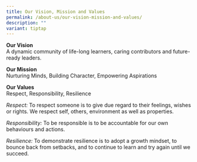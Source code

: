 ```yaml
---
title: Our Vision, Mission and Values
permalink: /about-us/our-vision-mission-and-values/
description: ""
variant: tiptap
---
```

<p><strong>Our Vision</strong>
<br>A dynamic community of life-long learners, caring contributors and future-ready
leaders.</p>
<p><strong>Our Mission</strong>
<br>Nurturing Minds, Building Character, Empowering Aspirations</p>
<p><strong>Our Values</strong>
<br>Respect, Responsibility, Resilience</p>
<p><em>Respect:  </em>To respect someone is to give due regard to their feelings,
wishes or rights. We respect self, others, environment as well as properties.</p>
<p><em>Responsibility:  </em>To be responsible is to be accountable for our
own behaviours and actions.</p>
<p><em>Resilience:  </em>To demonstrate resilience is to adopt a growth mindset,
to bounce back from setbacks, and to continue to learn and try again until
we succeed.</p>
<p></p>